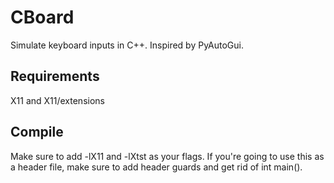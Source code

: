 # CBoard
Simulate keyboard inputs in C++. Inspired by PyAutoGui.

## Requirements
X11 and X11/extensions

## Compile
Make sure to add -lX11 and -lXtst as your flags. If you're going to use this as a header file, make sure to add header guards and get rid of int main().

